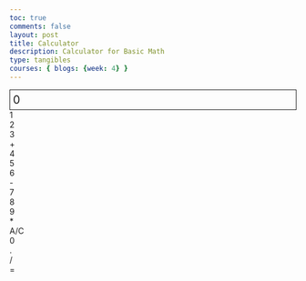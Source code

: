 ```yaml
---
toc: true
comments: false
layout: post
title: Calculator
description: Calculator for Basic Math
type: tangibles
courses: { blogs: {week: 4} }
---
```


<style>
  .calculator-output {
    /* calulator output 
      top bar shows the results of the calculator;
      result to take up the entirety of the first row;
      span defines 4 columns and 1 row
    */
    grid-column: span 4;
    grid-row: span 1;
    border-style: solid;
    border-width: 1px;
    border-color: currentColor;

  
    padding: 0.25em;
    font-size: 20px;
  
    display: flex;
    align-items: center;
  }
</style>

<!-- Add a container for the animation -->
<div id="animation">
  <div class="calculator-container grid">
      <!--result-->
      <div class="calculator-output" id="output">0</div>
      <!--row 1-->
      <div class="calculator-number btn btn-outline">1</div>
      <div class="calculator-number btn btn-outline">2</div>
      <div class="calculator-number btn btn-outline">3</div>
      <div class="calculator-operation btn btn-outline btn-accent">+</div>
      <!--row 2-->
      <div class="calculator-number btn btn-outline">4</div>
      <div class="calculator-number btn btn-outline">5</div>
      <div class="calculator-number btn btn-outline">6</div>
      <div class="calculator-operation btn btn-outline btn-accent">-</div>
      <!--row 3-->
      <div class="calculator-number btn btn-outline">7</div>
      <div class="calculator-number btn btn-outline">8</div>
      <div class="calculator-number btn btn-outline">9</div>
      <div class="calculator-operation btn btn-outline btn-accent">*</div>
      <!--row 4-->
      <div class="calculator-clear btn btn-primary">A/C</div>
      <div class="calculator-number btn btn-outline">0</div>
      <div class="calculator-number btn btn-outline">.</div>
      <div class="calculator-operation btn btn-outline btn-accent">/</div>
      <!--row 5-->
      <div></div>
      <div></div>
      <div></div>      
      <div class="calculator-equals btn btn-primary">=</div>
  </div>
</div>

<!-- JavaScript (JS) implementation of the calculator. -->
<script>
  // initialize important variables to manage calculations
  var firstNumber = null;
  var operator = null;
  var nextReady = true;
  // build objects containing key elements
  const output = document.getElementById("output");
  const numbers = document.querySelectorAll(".calculator-number");
  const operations = document.querySelectorAll(".calculator-operation");
  const clear = document.querySelectorAll(".calculator-clear");
  const equals = document.querySelectorAll(".calculator-equals");

  // Number buttons listener
  numbers.forEach(button => {
    button.addEventListener("click", function() {
      number(button.textContent);
    });
  });

  // Number action
  function number (value) { // function to input numbers into the calculator
      if (value != ".") {
          if (nextReady == true) { // nextReady is used to tell the computer when the user is going to input a completely new number
              output.innerHTML = value;
              if (value != "0") { // if statement to ensure that there are no multiple leading zeroes
                  nextReady = false;
              }
          } else {
              output.innerHTML = output.innerHTML + value; // concatenation is used to add the numbers to the end of the input
          }
      } else { // special case for adding a decimal; can not have two decimals
          if (output.innerHTML.indexOf(".") == -1) {
              output.innerHTML = output.innerHTML + value;
              nextReady = false;
          }
      }
  }

  // Operation buttons listener
  operations.forEach(button => {
    button.addEventListener("click", function() {
      operation(button.textContent);
    });
  });

  // Operator action
  function operation (choice) { // function to input operations into the calculator
      if (firstNumber == null) { // once the operation is chosen, the displayed number is stored into the variable firstNumber
          firstNumber = parseInt(output.innerHTML);
          nextReady = true;
          operator = choice;
          return; // exits function
      }
      // occurs if there is already a number stored in the calculator
      firstNumber = calculate(firstNumber, parseFloat(output.innerHTML)); 
      operator = choice;
      output.innerHTML = firstNumber.toString();
      nextReady = true;
  }

  // Calculator
  function calculate (first, second) { // function to calculate the result of the equation
      let result = 0;
      switch (operator) {
          case "+":
              result = first + second;
              break;
          case "-":
              result = first - second;
              break;
          case "*":
              result = first * second;
              break;
          case "/":
              result = first / second;
              break;
          default: 
              break;
      }
      return result;
  }

  // Equals button listener
  equals.forEach(button => {
    button.addEventListener("click", function() {
      equal();
    });
  });

  // Equal action
  function equal () { // function used when the equals button is clicked; calculates equation and displays it
      firstNumber = calculate(firstNumber, parseFloat(output.innerHTML));
      output.innerHTML = firstNumber.toString();
      nextReady = true;
  }

  // Clear button listener
  clear.forEach(button => {
    button.addEventListener("click", function() {
      clearCalc();
    });
  });

  // A/C action
  function clearCalc () { // clears calculator
      firstNumber = null;
      output.innerHTML = "0";
      nextReady = true;
  }

</script>